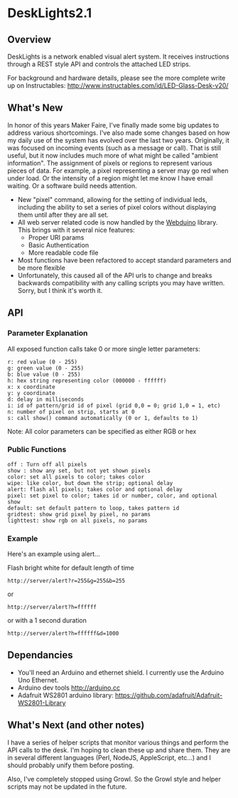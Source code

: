 # DeskLights2.1

## Overview

DeskLights is a network enabled visual alert system. It receives instructions through a REST style API and controls the attached LED strips.

For background and hardware details, please see the more complete write up on Instructables: http://www.instructables.com/id/LED-Glass-Desk-v20/

## What's New

In honor of this years Maker Faire, I've finally made some big updates to address various shortcomings. I've also made some changes based on how my daily use of the system has evolved over the last two years. Originally, it was focused on incoming events (such as a message or call). That is still useful, but it now includes much more of what might be called "ambient information". The assignment of pixels or regions to represent various pieces of data. For example, a pixel representing a server may go red when under load. Or the intensity of a region might let me know I have email waiting. Or a software build needs attention.

 * New "pixel" command, allowing for the setting of individual leds, including the ability to set a series of pixel colors without displaying them until after they are all set.
 * All web server related code is now handled by the [Webduino](https://github.com/sirleech/Webduino) library. This brings with it several nice features:
   * Proper URI params
   * Basic Authentication
   * More readable code file
 * Most functions have been refactored to accept standard parameters and be more flexible
 * Unfortunately, this caused all of the API urls to change and breaks backwards compatibility with any calling scripts you may have written. Sorry, but I think it's worth it.

## API

### Parameter Explanation
All exposed function calls take 0 or more single letter parameters:
```
r: red value (0 - 255)
g: green value (0 - 255)
b: blue value (0 - 255)
h: hex string representing color (000000 - ffffff)
x: x coordinate
y: y coordinate
d: delay in milliseconds
i: id of pattern/grid id of pixel (grid 0,0 = 0; grid 1,0 = 1, etc)
n: number of pixel on strip, starts at 0
s: call show() command automatically (0 or 1, defaults to 1)
```
Note: All color parameters can be specified as either RGB or hex

### Public Functions
```
off : Turn off all pixels
show : show any set, but not yet shown pixels
color: set all pixels to color; takes color
wipe: like color, but down the strip; optional delay
alert: flash all pixels; takes color and optional delay
pixel: set pixel to color; takes id or number, color, and optional show
default: set default pattern to loop, takes pattern id
gridtest: show grid pixel by pixel, no params
lighttest: show rgb on all pixels, no params
```
### Example

Here's an example using alert...

Flash bright white for default length of time 
```
http://server/alert?r=255&g=255&b=255
```
or
```
http://server/alert?h=ffffff
```
or with a 1 second duration
```
http://server/alert?h=ffffff&d=1000
```

## Dependancies
 * You'll need an Arduino and ethernet shield. I currently use the Arduino Uno Ethernet.
 * Arduino dev tools http://arduino.cc
 * Adafruit WS2801 arduino library: https://github.com/adafruit/Adafruit-WS2801-Library

## What's Next (and other notes)
I have a series of helper scripts that monitor various things and perform the API calls to the desk. I'm hoping to clean these up and share them.
They are in several different languages (Perl, NodeJS, AppleScript, etc...) and I should probably unify them before posting. 

Also, I've completely stopped using Growl. So the Growl style and helper scripts may not be updated in the future.
